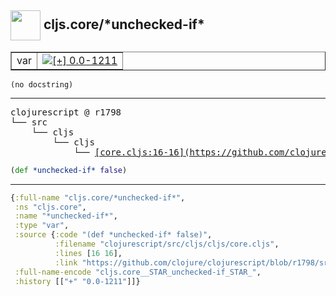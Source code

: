## <img width="48px" valign="middle" src="http://i.imgur.com/Hi20huC.png"> cljs.core/\*unchecked-if\*

 <table border="1">
<tr>
<td>var</td>
<td><a href="https://github.com/cljsinfo/api-refs/tree/0.0-1211"><img valign="middle" alt="[+] 0.0-1211" src="https://img.shields.io/badge/+-0.0--1211-lightgrey.svg"></a> </td>
</tr>
</table>

 <samp>
</samp>

```
(no docstring)
```

---

 <pre>
clojurescript @ r1798
└── src
    └── cljs
        └── cljs
            └── <ins>[core.cljs:16-16](https://github.com/clojure/clojurescript/blob/r1798/src/cljs/cljs/core.cljs#L16-L16)</ins>
</pre>

```clj
(def *unchecked-if* false)
```


---

```clj
{:full-name "cljs.core/*unchecked-if*",
 :ns "cljs.core",
 :name "*unchecked-if*",
 :type "var",
 :source {:code "(def *unchecked-if* false)",
          :filename "clojurescript/src/cljs/cljs/core.cljs",
          :lines [16 16],
          :link "https://github.com/clojure/clojurescript/blob/r1798/src/cljs/cljs/core.cljs#L16-L16"},
 :full-name-encode "cljs.core__STAR_unchecked-if_STAR_",
 :history [["+" "0.0-1211"]]}

```
